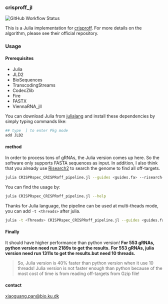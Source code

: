 ### crisproff_jl

![![GitHub Workflow Status](https://img.shields.io/github/actions/workflow/status/panxiaoguang/crisproff_jl/main.yml)](https://github.com/panxiaoguang/crisproff_jl/actions/workflows/main.yml)

This is a Julia implementation for [crisproff](https://github.com/RTH-tools/crisproff). For more details on the algorithm, please see their official repository.

### Usage 

#### Prerequisites

- Julia 
- JLD2
- BioSequences
- TranscodingStreams
- CodecZlib
- Fire
- FASTX
- ViennaRNA_jll

You can download Julia from [julialang](https://julialang.org/downloads/) and install these dependencies by simply typing commands like:

```julia
## type  ] to enter Pkg mode 
add JLD2
```

#### method 
In order to process tons of gRNAs, the Julia version comes up here. So the software only supports FASTA sequences as input. In addition, I also think that you already use [Risearch2](https://rth.dk/resources/risearch/) to search the genome to find all off-targets.

```bash
julia CRISPRspec_CRISPRoff_pipeline.jl --guides <guides.fa> --risearch-results-folder <folder> --CRISPRoff-scores-folder <folder> --specificity-report <file>
```

You can find the usage by:

```bash
julia CRISPRspec_CRISPRoff_pipeline.jl --help
```

Thanks for Julia language, the pipeline can be used at multi-theads mode, you can add `-t <threads>` after julia.

```bash
julia -t <Threads> CRISPRspec_CRISPRoff_pipeline.jl --guides <guides.fa> --risearch-results-folder <folder> --CRISPRoff-scores-folder <folder> --specificity-report <file>
```

#### Finally

It should have higher performance than python version!
**For 553 gRNAs, python version need run 2189s to get the results.**
**For 553 gRNAs, julia version need run 1311s to get the results.but need 10 threads.**

> So, Julia version is 40% faster than python version when it use 10 threads! Julia version is not faster enough than python because of the most cost of time is from reading off-targets from Gzip file!

#### contact

xiaoguang.pan@bio.ku.dk


